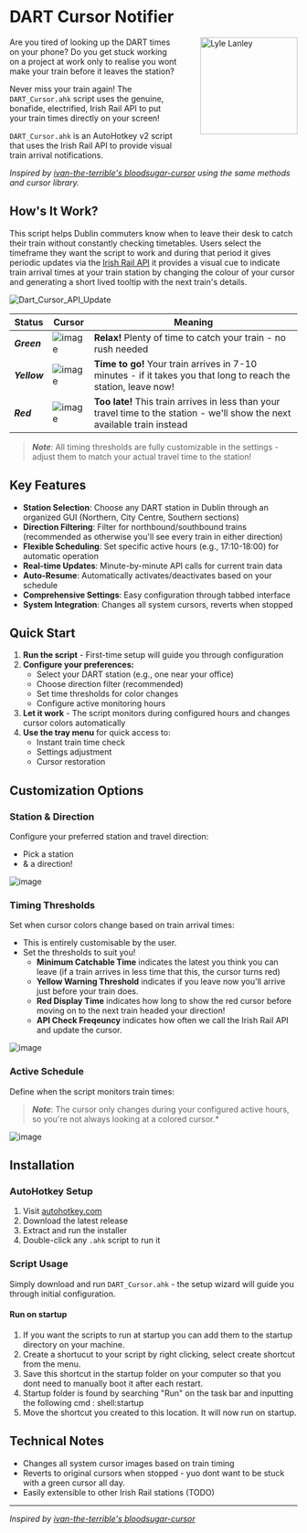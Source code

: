 # DART Cursor Notifier

<div align="left">
<img src="https://github.com/user-attachments/assets/70ecc62a-2056-403d-8a0a-ebeb2d82e827" alt="Lyle Lanley" width="170" align="right" style="margin-left: 40px; margin-bottom: 40px;"/>

Are you tired of looking up the DART times on your phone? Do you get stuck working on a project at work only to realise you wont make your train before it leaves the station?

Never miss your train again! The `DART_Cursor.ahk` script uses the genuine, bonafide, electrified, Irish Rail API to put your train times directly on your screen! 

`DART_Cursor.ahk` is an AutoHotkey v2 script that uses the Irish Rail API to provide visual train arrival notifications.

</div>

*Inspired by [ivan-the-terrible's bloodsugar-cursor](https://github.com/ivan-the-terrible/bloodsugar-cursor) using the same methods and cursor library.*

## How's It Work?

This script helps Dublin commuters know when to leave their desk to catch their train without constantly checking timetables. Users select the timeframe they want the script to work and during that period it gives periodic updates via the [Irish Rail API](https://api.irishrail.ie/realtime/) it provides a visual cue to indicate train arrival times at your train station by changing the colour of your cursor and generating a short lived tooltip with the next train's details. 

![Dart_Cursor_API_Update](https://github.com/user-attachments/assets/f3ae050a-828a-4461-85b3-474f06cf4064)

| Status | Cursor | Meaning |
|--------|---------|---------|
| ***Green*** | ![image](https://github.com/user-attachments/assets/0d4e52aa-705a-4e59-afb6-5bd1fe9648c8) | **Relax!** Plenty of time to catch your train - no rush needed |
| ***Yellow*** | ![image](https://github.com/user-attachments/assets/a47af124-a86a-40e4-8962-9e6e27298c1c) | **Time to go!** Your train arrives in 7-10 minutes - if it takes you that long to reach the station, leave now! |
| ***Red*** | ![image](https://github.com/user-attachments/assets/49026965-10dc-441a-bb4d-0547756dae46) | **Too late!** This train arrives in less than your travel time to the station - we'll show the next available train instead |

> ***Note***: All timing thresholds are fully customizable in the settings - adjust them to match your actual travel time to the station!

## Key Features

- **Station Selection**: Choose any DART station in Dublin through an organized GUI (Northern, City Centre, Southern sections)
- **Direction Filtering**: Filter for northbound/southbound trains (recommended as otherwise you'll see every train in either direction)
- **Flexible Scheduling**: Set specific active hours (e.g., 17:10-18:00) for automatic operation
- **Real-time Updates**: Minute-by-minute API calls for current train data
- **Auto-Resume**: Automatically activates/deactivates based on your schedule
- **Comprehensive Settings**: Easy configuration through tabbed interface
- **System Integration**: Changes all system cursors, reverts when stopped

## Quick Start

1. **Run the script** - First-time setup will guide you through configuration
2. **Configure your preferences:**
   - Select your DART station (e.g., one near your office)
   - Choose direction filter (recommended)
   - Set time thresholds for color changes
   - Configure active monitoring hours
3. **Let it work** - The script monitors during configured hours and changes cursor colors automatically
4. **Use the tray menu** for quick access to:
   - Instant train time check
   - Settings adjustment
   - Cursor restoration

## Customization Options
### Station & Direction
Configure your preferred station and travel direction:
- Pick a station
- & a direction! 

![image](https://github.com/user-attachments/assets/a3cfca46-e041-4126-822b-e57bbb070b84)

### Timing Thresholds
Set when cursor colors change based on train arrival times:
- This is entirely customisable by the user.
- Set the thresholds to suit you!
   - ****Minimum Catchable Time**** indicates the latest you think you can leave (if a train arrives in less time that this, the cursor turns red)
   - ****Yellow Warning Threshold**** indicates if you leave now you'll arrive just before your train does.
   - ****Red Display Time**** indicates how long to show the red cursor before moving on to the next train headed your direction!
   - ****API Check Freqeuncy**** indicates how often we call the Irish Rail API and update the cursor. 

![image](https://github.com/user-attachments/assets/b4468069-9a2a-408c-9996-a61b7889d3e4)

### Active Schedule
Define when the script monitors train times:
> ***Note***: The cursor only changes during your configured active hours, so you're not always looking at a colored cursor.*

![image](https://github.com/user-attachments/assets/b49da87b-8e66-42ca-a8b1-fb638bc1d5d9)

## Installation

### AutoHotkey Setup
1. Visit [autohotkey.com](https://www.autohotkey.com)
2. Download the latest release
3. Extract and run the installer
4. Double-click any `.ahk` script to run it

### Script Usage
Simply download and run `DART_Cursor.ahk` - the setup wizard will guide you through initial configuration.

#### Run on startup 
1. If you want the scripts to run at startup you can add them to the startup directory on your machine.
2. Create a shortucut to your script by right clicking, select create shortcut from the menu.
4. Save this shortcut in the startup folder on your computer so that you dont need to manually boot it after each restart.
5. Startup folder is found by searching "Run" on the task bar and inputting the following cmd : shell:startup
6. Move the shortcut you created to this location. It will now run on startup. 

## Technical Notes
- Changes all system cursor images based on train timing
- Reverts to original cursors when stopped - yuo dont want to be stuck with a green cursor all day. 
- Easily extensible to other Irish Rail stations (TODO)

---
*Inspired by [ivan-the-terrible's bloodsugar-cursor](https://github.com/ivan-the-terrible/bloodsugar-cursor)*
